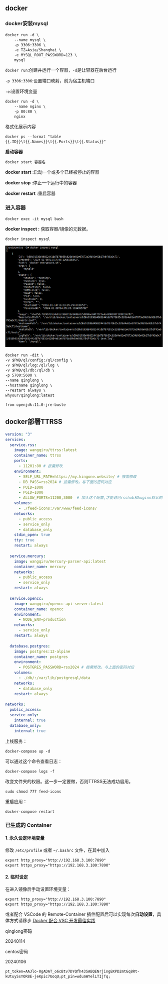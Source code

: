 ## docker

###  docker安装mysql

```shell
docker run -d \
    --name mysql \
    -p 3306:3306 \
    -e TZ=Asia/Shanghai \
    -e MYSQL_ROOT_PASSWORD=123 \
    mysql
```

`docker run`:创建并运行一个容器，`-d`是让容器在后台运行

`-p 3306:3306`:设置端口映射，前为宿主机端口

`-e`:设置环境变量 

```shell
docker run -d \
    --name nginx \
    -p 80:80 \
    nginx
```

格式化展示内容

```shell
docker ps --format "table {{.ID}}\t{{.Names}}\t{{.Ports}}\t{{.Status}}"
```



**启动容器**

```shell
docker start 容器名
```

**docker start** :启动一个或多个已经被停止的容器

**docker stop** :停止一个运行中的容器

**docker restart** :重启容器



### 进入容器

```shell
docker exec -it mysql bash
```

**docker inspect :** 获取容器/镜像的元数据。

```shell
docker inspect mysql
```

![image-20240114212423816](https://raw.githubusercontent.com/yzl-eng/blogImage/main/img/202401142124933.png)



```shell
docker run -dit \
-v $PWD/ql/config:/ql/config \
-v $PWD/ql/log:/ql/log \
-v $PWD/ql/db:/ql/db \
-p 5700:5600 \
--name qinglong \
--hostname qinglong \
--restart always \
whyour/qinglong:latest
```



```dockerfile
from openjdk:11.0-jre-buste
```

## docker部署TTRSS 

```yaml
version: "3"
services:
  service.rss:
    image: wangqiru/ttrss:latest
    container_name: ttrss
    ports:
      - 11201:80 # 按需修改
    environment:
      - SELF_URL_PATH=https://my.kingone.website/ # 按需修改
      - DB_PASS=rss2024 # 按需修改。与下面的密码对应
      - PUID=1000
      - PGID=1000
      - ALLOW_PORTS=11200,3000  # 加入这个配置,才能访问rsshub和huginn默认的1200,3000端口
    volumes:
      - ./feed-icons:/var/www/feed-icons/
    networks:
      - public_access
      - service_only
      - database_only
    stdin_open: true
    tty: true
    restart: always

  service.mercury:
    image: wangqiru/mercury-parser-api:latest
    container_name: mercury
    networks:
      - public_access
      - service_only
    restart: always

  service.opencc:
    image: wangqiru/opencc-api-server:latest
    container_name: opencc
    environment:
      - NODE_ENV=production
    networks:
      - service_only
    restart: always

  database.postgres:
    image: postgres:13-alpine
    container_name: postgres
    environment:
      - POSTGRES_PASSWORD=rss2024 # 按需修改。与上面的密码对应
    volumes:
      - ./db/:/var/lib/postgresql/data
    networks:
      - database_only
    restart: always

networks:
  public_access: 
  service_only: 
    internal: true
  database_only: 
    internal: true
```

上线服务：

```shell
docker-compose up -d
```

可以通过这个命令查看日志：

```shell
docker-compose logs -f
```

改变文件夹的权限。这一步一定要做，否则TTRSS无法成功启用。

```shell
sudo chmod 777 feed-icons
```

重启应用：

```shell
docker-compose restart
```





### 已生成的 Container

#### 1. 永久设定环境变量

修改 `/etc/profile` 或者 `~/.bashrc` 文件，在其中加入

```shell
export http_proxy="http://192.168.3.100:7890"
export https_proxy="https://192.168.3.100:7890"
```



#### 2. 临时设定

在进入镜像后手动设置环境变量：

```shell
export http_proxy="http://192.168.3.100:7890"
export https_proxy="https://192.168.3.100:7890"
```

或者配合 VSCode 的 Remote-Container 插件配置后可以实现每次**自动设置**，具体方式请移步 [Docker 配合 VSC 开发最佳实践](https://anthonysun256.github.io/docker-with-vsc_best-practice/)





qinglong密码

20240114

centos密码

20240106

```text
pt_token=AAJlo-0gADAT_o6cBtv7DYQfh43SABQENrjingBXPD2mtGq8Rt-kUtuySsYOR8E-jeKpic7UoqU;pt_pin=wduaWYelLTIjTq;
```
